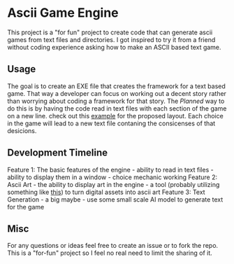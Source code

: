 # Ascii Game Engine
This project is a "for fun" project to create code that can generate ascii
games from text files and directories. I got inspired to try it from a friend
without coding experience asking how to make an ASCII based text game. 

## Usage
The goal is to create an EXE file that creates the framework for a text based
game. That way a developer can focus on working out a decent story rather than
worrying about coding a framework for that story. The _Planned_ way to do this
is by having the code read in text files with each section of the game on a new
line. check out this [example](/example.txt) for the proposed layout. Each
choice in the game will lead to a new text file contaning the consicenses of
that desicions.

## Development Timeline
Feature 1: The basic features of the engine
    - ability to read in text files
    - ability to display them in a window
    - choice mechanic working
Feature 2: Ascii Art
    - the ability to display art in the engine
    - a tool (probably utilizing something like [this](https://github.com/OsciiArt/DeepAA))
    to turn digital assets into ascii art
Feature 3: Text Generation
    - a big maybe
    - use some small scale AI model to generate text for the game

## Misc
For any questions or ideas feel free to create an issue or to fork the repo.
This is a "for-fun" project so I feel no real need to limit the sharing of it.